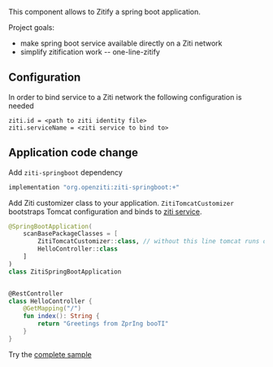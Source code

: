 This component allows to Zitify a spring boot application.

Project goals:
* make spring boot service available directly on a Ziti network
* simplify zitification work -- one-line-zitify


## Configuration
In order to bind service to a Ziti network the following configuration is needed
```properties
ziti.id = <path to ziti identity file>
ziti.serviceName = <ziti service to bind to>
```

## Application code change
Add `ziti-springboot` dependency
```groovy
implementation "org.openziti:ziti-springboot:+"
```

Add Ziti customizer class to your application.
`ZitiTomcatCustomizer` bootstraps Tomcat configuration and 
binds to [ziti service](https://openziti.github.io/ziti/services/overview.html#service-termination).

```kotlin
@SpringBootApplication(
    scanBasePackageClasses = [
        ZitiTomcatCustomizer::class, // without this line tomcat runs on default(localhost:8080)
        HelloController::class
    ]
)
class ZitiSpringBootApplication


@RestController
class HelloController {
    @GetMapping("/")
    fun index(): String {
        return "Greetings from ZprIng booTI"
    }
}
```

Try the [complete sample](../samples/ziti-spring-boot)
